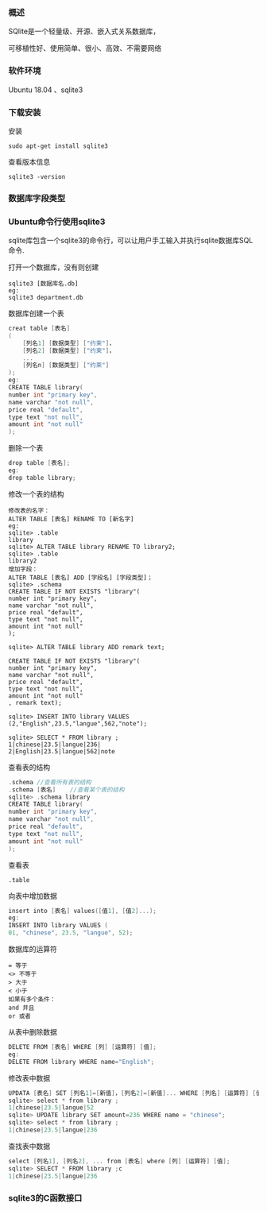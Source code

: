 ### 概述

SQlite是一个轻量级、开源、嵌入式关系数据库，

可移植性好、使用简单、很小、高效、不需要网络

### 软件环境

Ubuntu 18.04 、sqlite3 

### 下载安装

安装

```
sudo apt-get install sqlite3
```

查看版本信息

```
sqlite3 -version
```

### 数据库字段类型

### Ubuntu命令行使用sqlite3

sqlite库包含一个sqlite3的命令行，可以让用户手工输入并执行sqlite数据库SQL命令.

打开一个数据库，没有则创建

```
sqlite3 [数据库名.db]
eg:
sqlite3 department.db
```

数据库创建一个表

```c
creat table [表名]
(	
	[列名1] [数据类型] ["约束"]，
	[列名2] [数据类型] ["约束"]，
	...
	[列名n] [数据类型] ["约束"]
);
eg:
CREATE TABLE library(
number int "primary key",
name varchar "not null",
price real "default",
type text "not null",
amount int "not null"
);
```

删除一个表

```c
drop table [表名];
eg:
drop table library;
```

修改一个表的结构

```
修改表的名字：
ALTER TABLE [表名] RENAME TO [新名字]
eg:
sqlite> .table
library
sqlite> ALTER TABLE library RENAME TO library2;
sqlite> .table
library2
增加字段：
ALTER TABLE [表名] ADD [字段名] [字段类型]；
sqlite> .schema
CREATE TABLE IF NOT EXISTS "library"(
number int "primary key",
name varchar "not null",
price real "default",
type text "not null",
amount int "not null"
);

sqlite> ALTER TABLE library ADD remark text;

CREATE TABLE IF NOT EXISTS "library"(
number int "primary key",
name varchar "not null",
price real "default",
type text "not null",
amount int "not null"
, remark text);

sqlite> INSERT INTO library VALUES (2,"English",23.5,"langue",562,"note");

sqlite> SELECT * FROM library ;
1|chinese|23.5|langue|236|
2|English|23.5|langue|562|note
```

查看表的结构

```c
.schema	//查看所有表的结构
.schema	[表名]	//查看某个表的结构
sqlite> .schema library
CREATE TABLE library(
number int "primary key",
name varchar "not null",
price real "default",
type text "not null",
amount int "not null"
);
```

查看表

```
.table	
```



向表中增加数据

```c
insert into [表名] values([值1], [值2]...);
eg:
INSERT INTO library VALUES (
01, "chinese", 23.5, "langue", 52);
```

数据库的运算符

```
= 等于
<> 不等于
> 大于
< 小于
如果有多个条件：
and 并且
or 或者
```

从表中删除数据

```c
DELETE FROM [表名] WHERE [列] [运算符] [值];
eg:
DELETE FROM library WHERE name="English";
```

修改表中数据

```c
UPDATA [表名] SET [列名1]=[新值]，[列名2]=[新值]... WHERE [列名] [运算符] [值]；
sqlite> select * from library ;
1|chinese|23.5|langue|52
sqlite> UPDATE library SET amount=236 WHERE name = "chinese";
sqlite> select * from library ;
1|chinese|23.5|langue|236
```

查找表中数据

```c
select [列名1], [列名2], ... from [表名] where [列] [运算符] [值];
sqlite> SELECT * FROM library ;c
1|chinese|23.5|langue|236
```



### sqlite3的C函数接口


